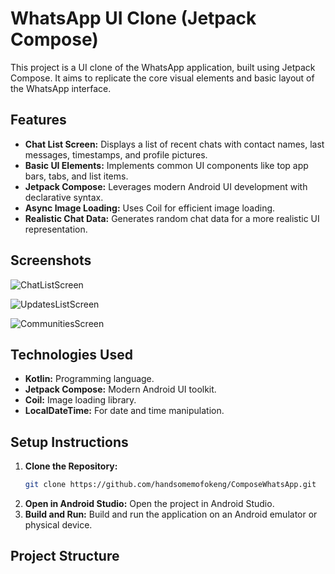 # WhatsApp UI Clone (Jetpack Compose)

This project is a UI clone of the WhatsApp application, built using Jetpack Compose. It aims to replicate the core visual elements and basic layout of the WhatsApp interface.

## Features

* **Chat List Screen:** Displays a list of recent chats with contact names, last messages, timestamps, and profile pictures.
* **Basic UI Elements:** Implements common UI components like top app bars, tabs, and list items.
* **Jetpack Compose:** Leverages modern Android UI development with declarative syntax.
* **Async Image Loading:** Uses Coil for efficient image loading.
* **Realistic Chat Data:** Generates random chat data for a more realistic UI representation.

## Screenshots

![ChatListScreen](https://github.com/user-attachments/assets/120b77b6-c910-4f4f-85f6-207445adfd0d)


![UpdatesListScreen](https://github.com/user-attachments/assets/182d0f12-26af-49bb-bb0e-3f6f1096a4c1)


![CommunitiesScreen](https://github.com/user-attachments/assets/6e247b5b-773c-4be2-bc79-342a7bbe9882)


## Technologies Used

* **Kotlin:** Programming language.
* **Jetpack Compose:** Modern Android UI toolkit.
* **Coil:** Image loading library.
* **LocalDateTime:** For date and time manipulation.

## Setup Instructions

1.  **Clone the Repository:**
    ```bash
    git clone https://github.com/handsomemofokeng/ComposeWhatsApp.git
    ```
2.  **Open in Android Studio:**
    Open the project in Android Studio.
3.  **Build and Run:**
    Build and run the application on an Android emulator or physical device.

## Project Structure
